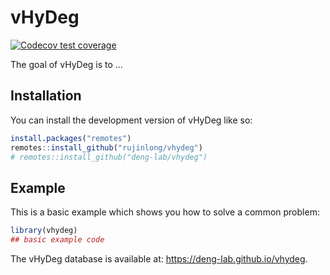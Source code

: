 
<!-- README.md is generated from README.Rmd. Please edit that file -->

# vHyDeg

<!-- badges: start -->

[![Codecov test
coverage](https://codecov.io/gh/rujinlong/vhydeg/branch/main/graph/badge.svg)](https://app.codecov.io/gh/rujinlong/vhydeg?branch=main)
<!-- badges: end -->

The goal of vHyDeg is to …

## Installation

You can install the development version of vHyDeg like so:

``` r
install.packages("remotes")
remotes::install_github("rujinlong/vhydeg")
# remotes::install_github("deng-lab/vhydeg")
```

## Example

This is a basic example which shows you how to solve a common problem:

``` r
library(vhydeg)
## basic example code
```

The vHyDeg database is available at:
<https://deng-lab.github.io/vhydeg>.
